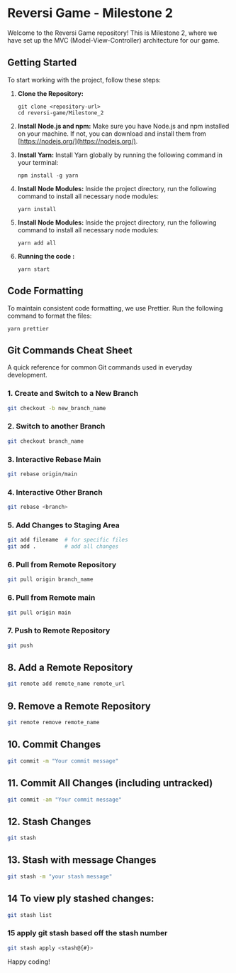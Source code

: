# Reversi Game - Milestone 2

Welcome to the Reversi Game repository! This is Milestone 2, where we have set up the MVC (Model-View-Controller) architecture for our game.

## Getting Started

To start working with the project, follow these steps:

1. **Clone the Repository:**
   ```
   git clone <repository-url>
   cd reversi-game/Milestone_2
   ```

2. **Install Node.js and npm:**
   Make sure you have Node.js and npm installed on your machine. If not, you can download and install them from [https://nodejs.org/](https://nodejs.org/).

3. **Install Yarn:**
   Install Yarn globally by running the following command in your terminal:
   ```
   npm install -g yarn
   ```

4. **Install Node Modules:**
   Inside the project directory, run the following command to install all necessary node modules:
   ```
   yarn install
   ```
5. **Install Node Modules:**
   Inside the project directory, run the following command to install all necessary node modules:
   ```
   yarn add all 
   ```
6. **Running the code :**
   ```
   yarn start
   ```

## Code Formatting

To maintain consistent code formatting, we use Prettier. Run the following command to format the files:
   ```
   yarn prettier
   ```

## Git Commands Cheat Sheet

A quick reference for common Git commands used in everyday development.

### 1. Create and Switch to a New Branch

```bash
git checkout -b new_branch_name

```

### 2. Switch to another Branch

```bash
git checkout branch_name
```


### 3. Interactive Rebase Main

```bash
git rebase origin/main
```
### 4. Interactive Other Branch

```bash
git rebase <branch> 
```

### 5. Add Changes to Staging Area

```bash
git add filename  # for specific files
git add .         # add all changes
```

### 6. Pull from Remote Repository

```bash
git pull origin branch_name 
```
### 6. Pull from Remote main 

```bash
git pull origin main 
```

### 7. Push to Remote Repository

```bash
git push
```

## 8. Add a Remote Repository

```bash
git remote add remote_name remote_url
```

## 9. Remove a Remote Repository

```bash
git remote remove remote_name
```

## 10. Commit Changes

```bash
git commit -m "Your commit message"
```

## 11. Commit All Changes (including untracked)

```bash
git commit -am "Your commit message"
```

## 12. Stash Changes

```bash
git stash
```
## 13. Stash with message Changes

```bash
git stash -m "your stash message"
```

## 14 To view ply stashed changes:

```bash
git stash list
```
### 15 apply git stash based off the stash number 
``` bash
git stash apply <stash@{#}> 
```
Happy coding!
